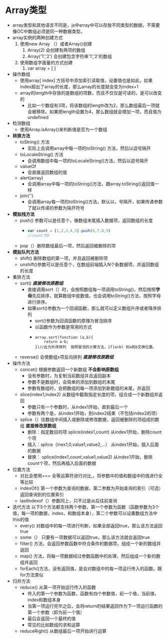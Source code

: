 # Array类型

* array类型和其他语言不同是，js中array中可以存放不同类型的数据，不需要像OC中数组必须是同一种数据类型。
* array实例的两种创建方式
  1. 使用new Array （）或者Array\(\)创建
     1. Array\(2\) 会创建有两项的数组
     2. Array\('1','2'\) 会创建包含字符串'1','2'的数组
  2. 使用数组字面量的方式创建
     1. var array = \[ \]
* 操作数组
  * 使用array\[ index\]  方括号中添加索引读取值，设置值也是如此，如果index超出了array的长度，那么array的长度就会变为index+1
  * array的length中存放的是数组的项数，而且不仅仅是可读的，是可以改变的
    * 比如一个数组有3项，将该数组的length改为2，那么数组最后一项就会被移除。如果把length设置为4，那么数组就会增加一项，而且值为undefined
* 检测数组
  * 使用Array.isArray\(\)来判断值是否为一个数组
* **转换方法**
  * toString\(\) 方法
    * 实际上会调用array中每一项的toString\(\) 方法，然后以逗号隔开
  * toLocaleString\(\) 方法
    * 会调用数组中每一项的toLocaleString\(\)方法，然后以逗号隔开
  * valueOf
    * 会直接返回数组的值
  * alert\(array\)
    * 会调用array中每一项的toString\(\)方法，跟array.toString\(\)返回值一样
  * join\('\'\)
    * 会调用array每一项的toString\(\)方法，默认以，号隔开，如果传递参数了就以传递的参数为隔开符号
* **模拟栈方法**
  * push\(\) 参数可以是任意个，像数组末尾插入数据项，返回数组的长度
    * ```js
      var count = [1,2,3,4,5].push(6,7,8,9)
      //count为9
      ```
  * pop（）删除数组最后一项，然后返回被删除的项
* **模拟队列方法**
  * shift\(\) 删除数组的第一项，并且返回被删除项
  * unshift\(\)参数可以是任意个，在数组前端插入N个新数据项，并返回数组的长度
* 重排方法
  * sort\(\)  _**直接修改原数组**_
    * 直接调用sort（）时，会按照数组每一项调用toString\(\)，然后按照**字母**先后排序，就算数组中是数值，也会调用toString\(\)方法，按照字母进行排序。
    * 如果sort\(\)参数为一个回调函数，那么就可以定义数组升序或者降序排列
      * sort\(\)参数为回调函数的原理为冒泡排序
      * 以函数作为参数是常用的方式
      * ```
        array.sort(function (a,b){
            return a-b;
        })//此为升序排列  按照冒泡的计算方法，if(a>b) 则a和b交换位置。
        ```
  * reverse\(\) 会使数组x项反向排列 _**直接修改原数组**_
* 操作方法
  * concat\(\)  根据参数返回一个新数组  **不会影响原数组**
    * 没有参数时，为复制当前数组并且返回副本
    * 参数不是数组时，会简单的添加到数组的末尾
    * 参数有数组时，会把数组的每一项添加到新数组的末尾，并返回
  * slice\(index1,index2\) 从数组中截取指定长度的项，组合成一个新数组并返回
    * 参数只有一个参数时，从index1开始，直到最后一个
    * 参数有两个是，从index1开始，到index2结束（不包括index2的项）
  * splice（）往数组中间插入或删除或修改数据，返回被删除的项组成的数组 **直接修改原数组**
    * 删除：指定数目的项 splice\(index1,count\) 从index1开始，删除count个项
    * 插入：splice（inex1,0,value1,value2,...） 从index1开始，插入后面的数据
    * 替换： splice\(index1,count,value1,value2\) 从index1开始，删除count个项，然后再插入后面的数据
* 位置方法
  * 对比会使用=== 全等运算符进行对比,，将参数中的值和数组中的值进行全等比较
  * indexOf\(\) 第一个参数为查询的数据，第二参数为开始查询的索引（可选）返回查询到的位置索引
  * lastIndexof（）参数同上，只不过是从后往前查询
* 迭代方法 以下5个方法都支持两个参数，第一个参数为函数（函数参数为3个值，每一项的数据，index，和数组本身），第二个参数可以设置数组方法中this的值
  * every\(\)  对数组中的每一项进行判断，如果全部返回true，那么该方法返回true
  * some（） 只要有一项数据可以返回true，那么该方法就会返回true
  * filter\(\) 方法，会返回参数函数中符合条件的数据项，组成一个新的数组并返回
  * map\(\) 方法，将每一项数据经过参数函数中的处理，然后组成一个新的数组并返回
  * forEach\(\)方法，没有返回值，是会对数组中的每一项运行传入的函数。跟for方法类似
* 归并方法
  * reduce\(\) 从第一项开始运行传入的函数
    * 传入的第一个参数为函数，函数有四个参数值，前一个值，当前值，index和数组本身
    * 当第一项运行完毕之后，会将return的结果返回作为下一项运行函数的第一个参数（即为前一个值）
    * 最后会返回一个最终的值  
    * 常见的比如数组的求和运算
  * reduceRight\(\) 从数组最后一项开始进行运算



